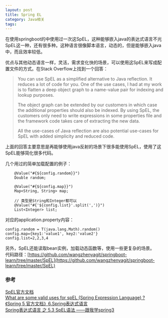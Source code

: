 ```yaml
---
layout: post
title: Spring EL
category: Java相关
tags: 
---
```


在使用springboot的中使用过一次这SpEL，这种能够嵌入java的表达式语言不光SpEL这一种，还有很多种。这种语言很像脚本语言，动态的，但是能够嵌入java中，而且效率较低。

优点与其他动态语言一样，灵活，需求变化快的场景，可以使用这SpEL来写成配置文件的方式。在Stack Overflow上找到一个回答：

> 
> You can use SpEL as a simplified alternative to Java reflection. It reduces a lot of code for you.
> One of the use cases, I had at my work is to flatten a deep object graph to a name-value pair for indexing and lookup purposes.
> 
> The object graph can be extended by our customers in which case the additional properties should also be indexed. By using SpEL, the customers only need to write expressions in some properties file and the framework code takes care of extracting the new data.
> 
> All the use-cases of Java reflection are also potential use-cases for SpEL with added simplicity and reduced code.

上面的回答主要意思是再能够使用java反射的场景下很多能使用SpEL，使用了这SpEL能够简化很多代码。

几个用过的简单加载配置的例子：  
``` 
    @Value("#{${config.random}}")
    Double random;

    @Value("#{${config.map}}")
    Map<String, String> map;

    // 类型是String和Integer都可以
    @Value("#{'${config.list}'.split(',')}")
    List<Integer> list;
```

对应的application.property内容：  

```
config.random = T(java.lang.Math).random()
config.map={key1:'value1', key2:'value2'}
config.list=2,2,3,4
```

另外，SpEL还能读取bean实例，加载动态函数等，使用一些更复杂的场景。  
代码路径：[https://github.com/wangzhenyagit/springboot-learn/tree/master/SpEL](https://github.com/wangzhenyagit/springboot-learn/tree/master/SpEL)
### 参考 ###
[SpEL官方文档](https://docs.spring.io/spring/docs/3.0.x/reference/expressions.html)  
[What are some valid uses for spEL (Spring Expression Language) ?](https://stackoverflow.com/questions/8630549/what-are-some-valid-uses-for-spel-spring-expression-language)  
[《Spring 5 官方文档》6.Spring表达式语言](http://ifeve.com/spring-6-spel/)  
[Spring表达式语言 之 5.3 SpEL语法 ——跟我学spring3](http://jinnianshilongnian.iteye.com/blog/1418309)


